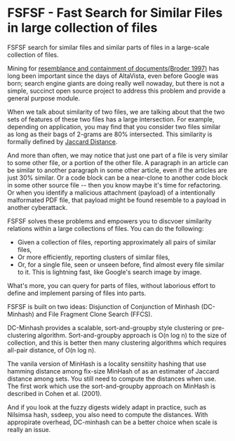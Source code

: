# FSFSF - Fast Search for Similar Files in large collection of files

FSFSF search for similar files and similar parts of files in a large-scale collection of files.

Mining for [resemblance and containment of documents(Broder 1997)](http://citeseerx.ist.psu.edu/viewdoc/download?doi=10.1.1.24.779&rep=rep1&type=pdf) has long been important since the days of AltaVista, even before Google was born; search engine giants are doing really well nowaday, but there is not a simple, succinct open source project to address this problem and provide a general purpose module.

When we talk about similarity of two files, we are talking about that the two sets of features of these two files has a large intersection. For example, depending on application, you may find that you consider two files similar as long as their bags of 2-grams are 80% intersected. This similarity is formally defined by [Jaccard Distance](https://en.wikipedia.org/wiki/Jaccard_index).

And more than often, we may notice that just one part of a file is very similar to some other file, or a portion of the other file. A paragraph in an article can be similar to another paragraph in some other article, even if the articles are just 30% similar. Or a code block can be a near-clone to another code block in some other source file -- then you know maybe it's time for refactoring. Or when you identify a malicious attachment (payload) of a intentionally malformated PDF file, that payload might be found resemble to a payload in another cyberattack.

FSFSF solves these problems and empowers you to discvoer similarity relations within a large collections of files. You can do the following:

- Given a collection of files, reporting approximately all pairs of similar files,
- Or more efficiently, reporting clusters of similar files,
- Or, for a single file, seen or unseen before, find almost every file similar to it. This is lightning fast, like Google's search image by image.

What's more, you can query for parts of files, without laborious effort to define and implement parsing of files into parts.

FSFSF is built on two ideas: Disjunction of Conjunction of Minhash (DC-Minhash) and File Fragment Clone Search (FFCS).

DC-Minhash provides a scalable, sort-and-groupby style clustering or pre-clustering algorithm. Sort-and-groupby approach is O(n log n) to the size of collection, and this is better then many clustering algorithms which requires all-pair distance, of O(n log n).

The vanila version of MinHash is a locality sensitiity hashing that use hamming distance among fix-size MinHash of as an estimater of Jaccard distance among sets. You still need to compute the distances when use. The first work which use the sort-and-groupby approach on MinHash is described in Cohen et al. (2001).

And if you look at the fuzzy digests widely adapt in practice, such as Nilsimsa hash, ssdeep, you also need to compute the distances. With appropirate overhead, DC-minhash can be a better choice when scale is really an issue.
